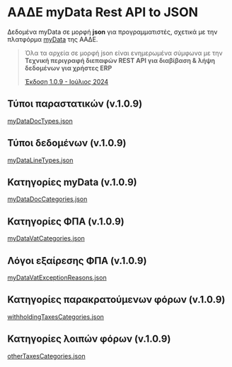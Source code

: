 # ΑΑΔΕ myData Rest API to JSON

Δεδομένα myData σε μορφή **json** για προγραμματιστές, σχετικά με την πλατφόρμα [myData](https://www.aade.gr/mydata) της ΑΑΔΕ.
> Όλα τα αρχεία σε μορφή json είναι ενημερωμένα σύμφωνα με την **Τεχνική περιγραφή διεπαφών REST API για διαβίβαση & λήψη δεδομένων για χρήστες ERP**
>
> <a href="https://www.aade.gr/sites/default/files/2024-07/myDATA%20API%20Documentation%20v1.0.9_official_erp.pdf" target="_blank">Έκδοση 1.0.9 - Ιούλιος 2024</a>

## Τύποι παραστατικών (v.1.0.9)
[myDataDocTypes.json](https://github.com/thanasisgalanis/aadeMyData/blob/main/myDataDocTypes.json)

## Τύποι δεδομένων (v.1.0.9)
[myDataLineTypes.json](https://github.com/thanasisgalanis/aadeMyData/blob/main/myDataLineTypes.json)

## Κατηγορίες myData (v.1.0.9)
[myDataDocCategories.json](https://github.com/thanasisgalanis/aadeMyData/blob/main/myDataCategories.json)

## Κατηγορίες ΦΠΑ (v.1.0.9)
[myDataVatCategories.json](https://github.com/thanasisgalanis/aadeMyData/blob/main/myDataVatCategories.json)

## Λόγοι εξαίρεσης ΦΠΑ (v.1.0.9)
[myDataVatExceptionReasons.json](https://github.com/thanasisgalanis/aadeMyData/blob/main/myDataVatExceptionReasons.json)

## Κατηγορίες παρακρατούμενων φόρων (v.1.0.9)
[withholdingTaxesCategories.json](https://github.com/thanasisgalanis/aadeMyData/blob/main/withholdingTaxesCategories.json)

## Κατηγορίες λοιπών φόρων (v.1.0.9)
[otherTaxesCategories.json](https://github.com/thanasisgalanis/aadeMyData/blob/main/otherTaxesCategories.json)